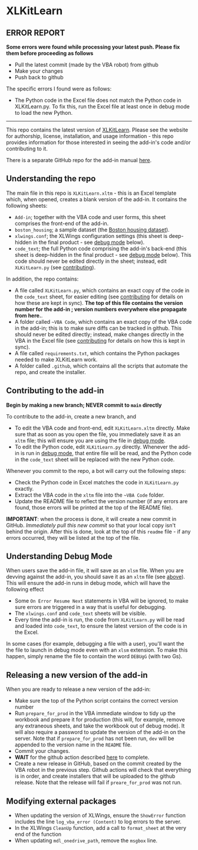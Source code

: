 # XLKitLearn
## ERROR REPORT
**Some errors were found while processing your latest push. Please fix them before proceeding as follows**
  - Pull the latest commit (made by the VBA robot) from github
  - Make your changes
  - Push back to github

The specific errors I found were as follows:
  - The Python code in the Excel file does not match the Python code in XLKitLearn.py. To fix this, run the Excel file at least once in debug mode to load the new Python.
---
<!-- DO ***NOT*** EDIT ANYTHING ABOVE THIS LINE, INCLUDING THIS COMMENT -->

This repo contains the latest version of [XLKitLearn](https://www.xlkitlearn.com). Please see the website for authorship, license, installation, and usage information - this repo provides information for those interested in seeing the add-in's code and/or contributing to it.

There is a separate GitHub repo for the add-in manual [here](https://github.com/danguetta/XLKitLearn_docs).

## Understanding the repo

The main file in this repo is `XLKitLearn.xltm` - this is an Excel template which, when opened, creates a blank version of the add-in. It contains the following sheets:
  - `Add-in`; together with the VBA code and user forms, this sheet comprises the front-end of the add-in.
  - `boston_housing`; a sample dataset (the [Boston housing dataset](http://lib.stat.cmu.edu/datasets/boston)).
  - `xlwings.conf`; the XLWings configuration settings (this sheet is deep-hidden in the final product - see [debug mode](#understanding-debug-mode) below).
  - `code_text`; the full Python code comprising the add-in's back-end (this sheet is deep-hidden in the final product - see [debug mode](#understanding-debug-mode) below). This code should never be edited directly in the sheet; instead, edit `XLKitLearn.py` (see [contributing](#contributing-to-the-add-in)).

In addition, the repo contains:
  - A file called `XLKitLearn.py`, which contains an exact copy of the code in the `code_text` sheet, for easier editing (see [contributing](#contributing-to-the-add-in) for details on how these are kept in sync). **The top of this file contains the version number for the add-in ; version numbers everywhere else propagate from here.**.
  - A folder called `~VBA Code`, which contains an exact copy of the VBA code in the add-in; this is to make sure diffs can be tracked in github. This should never be edited directly; instead, make changes directly in the VBA in the Excel file (see [contributing](#contributing-to-the-add-in) for details on how this is kept in sync).
  - A file called `requirements.txt`, which contains the Python packages needed to make XLKitLearn work.
  - A folder called `.github`, which contains all the scripts that automate the repo, and create the installer.

## Contributing to the add-in

**Begin by making a new branch; NEVER commit to `main` directly** 

To contribute to the add-in, create a new branch, and
  - To edit the VBA code and front-end, edit `XLKitLearn.xltm` directly. Make sure that as soon as you open the file, you immediately save it as an `xltm` file; this will ensure you are using the file in [debug mode](#understanding-debug-mode).
  - To edit the Python code, edit `XLKitLearn.py` directly. Whenever the add-in is run in [debug mode](#understanding-debug-mode), that entire file will be read, and the Python code in the `code_text` sheet will be replaced with the new Python code.

Whenever you commit to the repo, a bot will carry out the following steps:
  - Check the Python code in Excel matches the code in `XLKitLearn.py` exactly.
  - Extract the VBA code in the `xltm` file into the `~VBA Code` folder.
  - Update the README file to reflect the version number (if any errors are found, those errors will be printed at the top of the README file).

**IMPORTANT**: when the process is done, it will create a new commit in GitHub. *Immediately pull this new commit* so that your local copy isn't behind the origin. After this is done, look at the top of this `readme` file - if any errors occurred, they will be listed at the top of the file.

## Understanding Debug Mode

When users save the add-in file, it will save as an `xlsm` file. When you are devving against the add-in, you should save it as an `xltm` file (see [above](#contributing-to-the-add-in)). This will ensure the add-in runs in debug mode, which will have the following effect
  - Some `On Error Resume Next` statements in VBA will be ignored, to make sure errors are triggered in a way that is useful for debugging.
  - The `xlwings.conf` and `code_text` sheets will be visible.
  - Every time the add-in is run, the code from `XLKitLearn.py` will be read and loaded into `code_text`, to ensure the latest version of the code is in the Excel.

In some cases (for example, debugging a file with a user), you'll want the the file to launch in debug mode even with an `xlsm` extension. To make this happen, simply rename the file to contain the word `DEBUgG` (with two Gs).

## Releasing a new version of the add-in

When you are ready to release a new version of the add-in:
  - Make sure the top of the Python script contains the correct version number
  - Run `prepare_for_prod` in the VBA immediate window to tidy up the workbook and prepare it for production (this will, for example, remove any extraneous sheets, and take the workbook out of debug mode). It will also require a password to update the version of the add-in on the server. Note that if `prepare_for_prod` has not been run, `dev` will be appended to the version name in the `README` file.
  - Commit your changes.
  - **WAIT** for the github action described [here](#contributing-to-the-add-in) to complete.
  - Create a new release in GitHub, based on the commit created by the VBA robot in the previous step. Github actions will check that everything is in order, and create installers that will be uploaded to the github release. Note that the release will fail if `preare_for_prod` was not run.
  
## Modifying external packages

  - When updating the version of XLWings, ensure the `ShowError` function includes the line `log_vba_error (Content)` to log errors to the server.
  - In the XLWings `CleanUp` function, add a call to `format_sheet` at the very end of the function
  - When updating `mdl_onedrive_path`, remove the `msgbox` line.